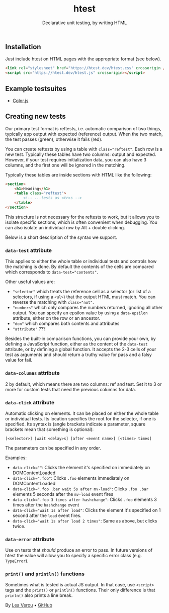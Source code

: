 <header>

# **h**test

Declarative unit testing, by writing HTML

</header>

<main>

## Installation

Just include htest on HTML pages with the appropriate format (see below).

```html
<link rel="stylesheet" href="https://htest.dev/htest.css" crossorigin />
<script src="https://htest.dev/htest.js" crossorigin></script>
```

## Example testsuites

* [Color.js](https://colorjs.io/tests/)

## Creating new tests

Our primary test format is reftests, i.e. automatic comparison of two things, typically app output with expected (reference) output. When the two match, the test passes (green), otherwise it fails (red).

You can create reftests by using a table with `class="reftest"`. Each row is a new test. Typically these tables have two columns: output and expected. However, if your test requires initialization data, you can also have 3 columns, and the first one will be ignored in the matching.

Typically these tables are inside sections with HTML like the following:

```html
<section>
	<h1>Heading</h1>
	<table class="reftest">
		<!-- ...tests as <tr>s -->
	</table>
</section>
```

This structure is not necessary for the reftests to work, but it allows you to isolate specific sections, which is often convenient when debugging.
You can also isolate an individual row by Alt + double clicking.

Below is a short description of the syntax we support.

### `data-test` attribute

This applies to either the whole table or individual tests and controls how the matching is done.
By default the contents of the cells are compared which corresponds to `data-test="contents"`.

Other useful values are:

- `"selector"` which treats the reference cell as a selector (or list of a selectors, if using a `<ul>`) that the output HTML must match. You can reverse the matching with `class="not"`.
- `"numbers"` which only compares the numbers returned, ignoring all other output. You can specify an epsilon value by using a `data-epsilon` attribute, either on the row or an ancestor.
- `"dom"` which compares both contents and attributes
- `"attribute"` ???

Besides the built-in comparison functions, you can provide your own, by defining a JavaScript function, either as the content of the `data-test` attribute, or by defining a global function.
It accepts the 2-3 cells of your test as arguments and should return a truthy value for pass and a falsy value for fail.

### `data-columns` attribute

2 by default, which means there are two columns: ref and test.
Set it to 3 or more for custom tests that need the previous columns for data.

### `data-click` attribute

Automatic clicking on elements. It can be placed on either the whole table or individual tests. Its location specifies the root for the selector, if one is specified. Its syntax is (angle brackets indicate a parameter, square brackets mean that something is optional):

```
[<selector>] [wait <delay>s] [after <event name>] [<times> times]
```

The parameters can be specified in any order.

Examples:

- `data-click=""`: Clicks the element it's specified on immediately on DOMContentLoaded
- `data-click=".foo"`: Clicks `.foo` elements immediately on DOMContentLoaded
- `data-click=".foo .bar wait 5s after mv-load"`: Clicks `.foo .bar` elements 5 seconds after the `mv-load` event fires
- `data-click=".foo 3 times after hashchange"`: Clicks `.foo` elements 3 times after the `hashchange` event
- `data-click="wait 1s after load"`: Clicks the element it's specified on 1 second after the `load` event fires.
- `data-click="wait 1s after load 2 times"`: Same as above, but clicks twice.

### `data-error` attribute

Use on tests that *should* produce an error to pass.
In future versions of htest the value will allow you to specify a specific error class (e.g. `TypeError`).

### `print()` and `println()` functions

Sometimes what is tested is actual JS output. In that case, use `<script>` tags and the `print()` or `println()` functions.
Their only difference is that `prinln()` also prints a line break.

</main>

<footer>

By [Lea Verou](https://lea.verou.me) • [GitHub](https://github.com/leaverou/htest/)

</footer>